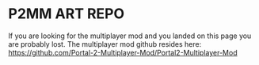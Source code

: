 # P2MM ART REPO

If you are looking for the multiplayer mod and you landed on this page you are probably lost.
The multiplayer mod github resides here: https://github.com/Portal-2-Multiplayer-Mod/Portal2-Multiplayer-Mod
